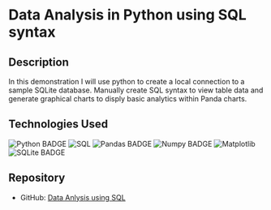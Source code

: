 # Data Analysis in Python using SQL syntax

## Description
In this demonstration I will use python to create a local connection to a sample SQLite database. Manually create SQL syntax to view table data and generate graphical charts to disply basic analytics within Panda charts.


## Technologies Used
![Python BADGE](https://img.shields.io/badge/Python-orange)
![SQL](https://img.shields.io/badge/SQL-red)
![Pandas BADGE](https://img.shields.io/badge/Pandas-green)
![Numpy BADGE](https://img.shields.io/badge/Numpy-black)
![Matplotlib](https://img.shields.io/badge/Matplotlib-red)
![SQLite BADGE](https://img.shields.io/badge/SQLite-blue)


## Repository
- GitHub: [Data Anlysis using SQL](https://github.com/MegAgainDev/sql-data-analysis/)
